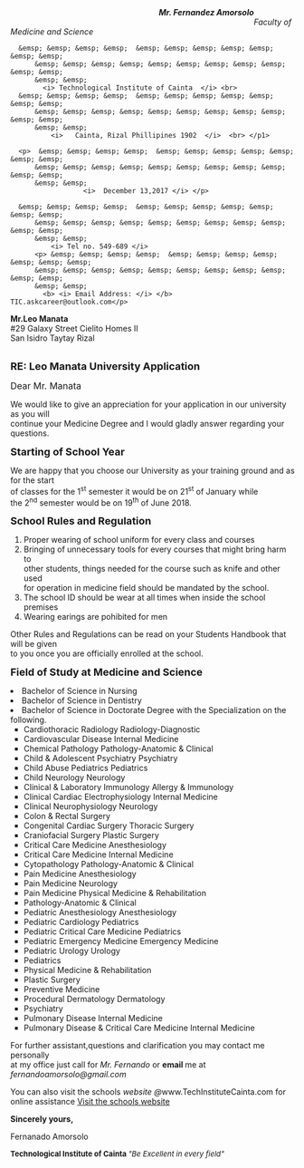 <html lang="en">
<body>
    <p1>  &ensp; &ensp; &ensp; &ensp;  &ensp; &ensp; &ensp; &ensp; &ensp; &ensp; &ensp;
          &ensp; &ensp; &ensp; &ensp; &ensp; &ensp; &ensp; &ensp; &ensp; &ensp; &ensp;
          &ensp; &ensp;
	        <b>  <i> Mr. Fernandez Amorsolo </i> </b> <br> 
          &emsp; &emsp; &emsp; &emsp;  &emsp; &emsp; &emsp; &emsp; &emsp; &emsp; &emsp;
          &emsp; &emsp; &emsp; &emsp; &emsp; &emsp; &emsp; &emsp; &emsp; &emsp; &emsp;
          &emsp; &emsp;  
                     <i>  Faculty of Medicine and Science </i> <br>

	  &emsp; &emsp; &emsp; &emsp;  &emsp; &emsp; &emsp; &emsp; &emsp; &emsp; &emsp;
          &emsp; &emsp; &emsp; &emsp; &emsp; &emsp; &emsp; &emsp; &emsp; &emsp; &emsp;
          &emsp; &emsp;
		    <i> Technological Institute of Cainta  </i> <br> 
	  &emsp; &emsp; &emsp; &emsp;  &emsp; &emsp; &emsp; &emsp; &emsp; &emsp; &emsp;
          &emsp; &emsp; &emsp; &emsp; &emsp; &emsp; &emsp; &emsp; &emsp; &emsp; &emsp;
          &emsp; &emsp;
	          <i>   Cainta, Rizal Phillipines 1902  </i>  <br> </p1>

	  <p>  &emsp; &emsp; &emsp; &emsp;  &emsp; &emsp; &emsp; &emsp; &emsp; &emsp; &emsp;
          &emsp; &emsp; &emsp; &emsp; &emsp; &emsp; &emsp; &emsp; &emsp; &emsp; &emsp;
          &emsp; &emsp; 
                      <i>  December 13,2017 </i> </p> 

	  &emsp; &emsp; &emsp; &emsp;  &emsp; &emsp; &emsp; &emsp; &emsp; &emsp; &emsp;
          &emsp; &emsp; &emsp; &emsp; &emsp; &emsp; &emsp; &emsp; &emsp; &emsp; &emsp;
          &emsp; &emsp;
		      <i> Tel no. 549-689 </i> 
          <p> &emsp; &emsp; &emsp; &emsp;  &emsp; &emsp; &emsp; &emsp; &emsp; &emsp; &emsp;
          &emsp; &emsp; &emsp; &emsp; &emsp; &emsp; &emsp; &emsp; &emsp; &emsp; &emsp;
          &emsp; &emsp;
			<b> <i> Email Address: </i> </b>  TIC.askcareer@outlook.com</p> 






<p> <b>  Mr.Leo Manata </b>  <br>
#29 Galaxy Street Cielito Homes II <br>
San Isidro Taytay Rizal <br> <br> 


</p><p> <b> <font size="4"> RE: Leo Manata University Application </font> </b> </p> 

<p> <font size="3"> Dear Mr. Manata  </font> </p> 

<p> We would like to give an appreciation for your application in our university  as you will <br>
      continue your Medicine Degree and I would gladly answer regarding your questions. <br> 

   </p><p> <b> <font size="4">   Starting of School Year  </font> </b>  </p> 
<p> We are happy  that you choose our University as your training ground and as for the start <br>
    of classes for  the 1<sup>st</sup>  semester it would be on 21<sup>st</sup> of January while <br>
	the 2<sup>nd</sup> semester would be on 19<sup>th</sup> of June 2018. </p>

<p> <b> <font size="4"> School Rules and Regulation </font> </b> </p> 

<p> </p><ol> 
    <li>Proper wearing of school uniform for every class and courses </li> 
    <li>Bringing of unnecessary tools for every courses that might bring harm to <br>
     other students, things needed for the course such as knife and other used <br>
     for operation in medicine field should be mandated by the school.</li> 
    <li> The school ID should be wear at all times when inside the school premises </li> 
    <li> Wearing earings are pohibited for men </li>
		</ol>
<p> Other Rules and Regulations can be read on your Students Handbook that will be given <br>
 	to you once you are officially enrolled at the school.  <br> </p>


<p> <b> <font size="4"> Field of Study at Medicine and Science </font> </b>  </p> 

<li>Bachelor of Science in Nursing
</li><li>Bachelor of Science in Dentistry
</li><li>Bachelor of Science in Doctorate Degree with the Specialization on the following. 
<ul>
 <li type="square"> Cardiothoracic Radiology Radiology-Diagnostic</li>
<li type="square">Cardiovascular Disease Internal Medicine</li>
<li type="square">Chemical Pathology Pathology-Anatomic &amp; Clinical</li>
<li type="square">Child &amp; Adolescent Psychiatry Psychiatry</li>
<li type="square">Child Abuse Pediatrics Pediatrics</li>
<li type="square">Child Neurology Neurology</li>
<li type="square">Clinical &amp; Laboratory Immunology Allergy &amp; Immunology</li>
<li type="square">Clinical Cardiac Electrophysiology Internal Medicine</li>
<li type="square">Clinical Neurophysiology Neurology</li>
<li type="square">Colon &amp; Rectal Surgery</li>
<li type="square">Congenital Cardiac Surgery Thoracic Surgery</li>
<li type="square">Craniofacial Surgery Plastic Surgery</li>
<li type="square">Critical Care Medicine Anesthesiology</li>
<li type="square">Critical Care Medicine Internal Medicine</li>
<li type="square">Cytopathology Pathology-Anatomic &amp; Clinical</li>
<li type="square">Pain Medicine Anesthesiology</li>
<li type="square">Pain Medicine Neurology</li>
<li type="square">Pain Medicine Physical Medicine &amp; Rehabilitation</li>
<li type="square">Pathology-Anatomic &amp; Clinical</li>
<li type="square">Pediatric Anesthesiology Anesthesiology</li>
<li type="square">Pediatric Cardiology Pediatrics</li>
<li type="square">Pediatric Critical Care Medicine Pediatrics</li>
<li type="square">Pediatric Emergency Medicine Emergency Medicine</li>
<li type="square">Pediatric Urology Urology</li>
<li type="square">Pediatrics</li>
<li type="square">Physical Medicine &amp; Rehabilitation</li>
<li type="square">Plastic Surgery</li>
<li type="square">Preventive Medicine</li>
<li type="square">Procedural Dermatology Dermatology</li>
<li type="square">Psychiatry</li>
<li type="square">Pulmonary Disease Internal Medicine</li>
<li type="square">Pulmonary Disease &amp; Critical Care Medicine Internal Medicine</li>
</ul>

<p> For further assistant,questions and clarification you may contact me personally <br>
	at my office just call for <i>Mr. Fernando</i> or <b> email </b> me at <i> <br>
	fernandoamorsolo@gmail.com</i> </p> 


<p> You can also visit the schools <i>website</i> <i>@</i>www.TechInstituteCainta.com for online assistance <a href="https://www.TechInstituteCainta.com/"> Visit the schools website </a> </p>
 
<p> <b> Sincerely yours, </b>  </p>

<p> Fernanado Amorsolo </p> 


<p> <b> <font size="2">  Technological Institute of Cainta  <font> </font></font></b><font size="2"><font> <i>"Be Excellent in every field" </i> </font></font></p><font size="2"><font>


</font></font></li></body></html>
